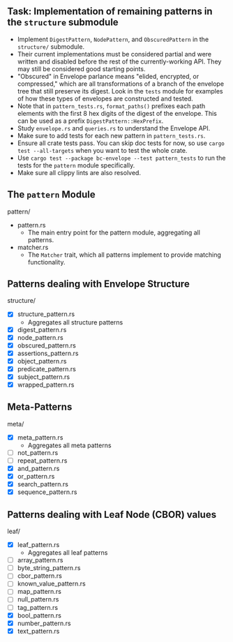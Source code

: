 ## Task: Implementation of remaining patterns in the `structure` submodule

- Implement `DigestPattern`, `NodePattern`, and `ObscuredPattern` in the `structure/` submodule.
- Their current implementations must be considered partial and were written and disabled before the rest of the currently-working API. They may still be considered good starting points.
- "Obscured" in Envelope parlance means "elided, encrypted, or compressed," which are all transformations of a branch of the envelope tree that still preserve its digest. Look in the `tests` module for examples of how these types of envelopes are constructed and tested.
- Note that in `pattern_tests.rs`, `format_paths()` prefixes each path elements with the first 8 hex digits of the digest of the envelope. This can be used as a prefix `DigestPattern::HexPrefix`.
- Study `envelope.rs` and `queries.rs` to understand the Envelope API.
- Make sure to add tests for each new pattern in `pattern_tests.rs`.
- Ensure all crate tests pass. You can skip doc tests for now, so use `cargo test --all-targets` when you want to test the whole crate.
- Use `cargo test --package bc-envelope --test pattern_tests` to run the tests for the `pattern` module specifically.
- Make sure all clippy lints are also resolved.

## The `pattern` Module

pattern/

- pattern.rs
  - The main entry point for the pattern module, aggregating all patterns.
- matcher.rs
  - The `Matcher` trait, which all patterns implement to provide matching functionality.

## Patterns dealing with Envelope Structure

structure/

- [x] structure_pattern.rs
  - Aggregates all structure patterns
- [x] digest_pattern.rs
- [x] node_pattern.rs
- [x] obscured_pattern.rs
- [x] assertions_pattern.rs
- [x] object_pattern.rs
- [x] predicate_pattern.rs
- [x] subject_pattern.rs
- [x] wrapped_pattern.rs

## Meta-Patterns

meta/

- [x] meta_pattern.rs
  - Aggregates all meta patterns
- [ ] not_pattern.rs
- [ ] repeat_pattern.rs
- [x] and_pattern.rs
- [x] or_pattern.rs
- [x] search_pattern.rs
- [x] sequence_pattern.rs

## Patterns dealing with Leaf Node (CBOR) values

leaf/

- [x] leaf_pattern.rs
  - Aggregates all leaf patterns
- [ ] array_pattern.rs
- [ ] byte_string_pattern.rs
- [ ] cbor_pattern.rs
- [ ] known_value_pattern.rs
- [ ] map_pattern.rs
- [ ] null_pattern.rs
- [ ] tag_pattern.rs
- [x] bool_pattern.rs
- [x] number_pattern.rs
- [x] text_pattern.rs
